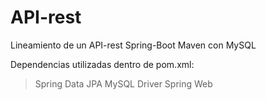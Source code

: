 # API-rest
Lineamiento de un API-rest Spring-Boot Maven con MySQL 

  Dependencias utilizadas dentro de pom.xml:
  >Spring Data JPA
  >MySQL Driver
  >Spring Web
